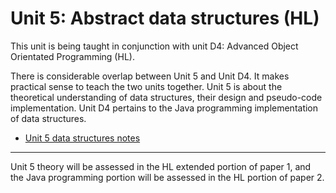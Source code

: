 # Unit 5: Abstract data structures (HL)

This unit is being taught in conjunction with unit D4: Advanced Object Orientated Programming (HL).

There is considerable overlap between Unit 5 and Unit D4. It makes practical sense to teach the two units together.  Unit 5 is about the theoretical understanding of data structures, their design and pseudo-code implementation. Unit D4 pertains to the Java programming implementation of data structures. 

* [Unit 5 data structures notes](unit-5-data-structures.pdf)

---

Unit 5 theory will be assessed in the HL extended portion of paper 1, and the Java programming portion will be assessed in the HL portion of paper 2.
